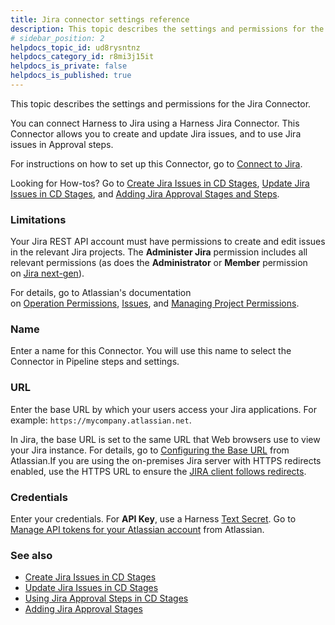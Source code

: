 ```yaml
---
title: Jira connector settings reference
description: This topic describes the settings and permissions for the Jira Connector.
# sidebar_position: 2
helpdocs_topic_id: ud8rysntnz
helpdocs_category_id: r8mi3j15it
helpdocs_is_private: false
helpdocs_is_published: true
---
```


This topic describes the settings and permissions for the Jira Connector.

You can connect Harness to Jira using a Harness Jira Connector. This Connector allows you to create and update Jira issues, and to use Jira issues in Approval steps.

For instructions on how to set up this Connector, go to [Connect to Jira](../../7_Connectors/Ticketing-Systems/connect-to-jira.md).

Looking for How-tos? Go to [Create Jira Issues in CD Stages](/docs/continuous-delivery/x-platform-cd-features/cd-steps/ticketing-systems/create-jira-issues-in-cd-stages/), [Update Jira Issues in CD Stages](/docs/continuous-delivery/x-platform-cd-features/cd-steps/ticketing-systems/update-jira-issues-in-cd-stages), and [Adding Jira Approval Stages and Steps](../adding-jira-approval-stages.md).

### Limitations

Your Jira REST API account must have permissions to create and edit issues in the relevant Jira projects. The **Administer Jira** permission includes all relevant permissions (as does the **Administrator** or **Member** permission on [Jira next-gen](https://confluence.atlassian.com/jirasoftwarecloud/overview-of-permissions-in-next-gen-projects-959283605.html)).

For details, go to Atlassian's documentation on [Operation Permissions](https://developer.atlassian.com/cloud/jira/platform/rest/v3/?utm_source=%2Fcloud%2Fjira%2Fplatform%2Frest%2F&utm_medium=302#permissions), [Issues](https://developer.atlassian.com/cloud/jira/platform/rest/v3/?utm_source=%2Fcloud%2Fjira%2Fplatform%2Frest%2F&utm_medium=302#api-group-Issues), and [Managing Project Permissions](https://confluence.atlassian.com/adminjiracloud/managing-project-permissions-776636362.html#Managingprojectpermissions-Projectpermissionsoverview).

### Name

Enter a name for this Connector. You will use this name to select the Connector in Pipeline steps and settings.

### URL

Enter the base URL by which your users access your Jira applications. For example: `https://mycompany.atlassian.net`.

In Jira, the base URL is set to the same URL that Web browsers use to view your Jira instance. For details, go to [Configuring the Base URL](https://confluence.atlassian.com/adminjiraserver071/configuring-the-base-url-802593107.html) from Atlassian.If you are using the on-premises Jira server with HTTPS redirects enabled, use the HTTPS URL to ensure the [JIRA client follows redirects](https://confluence.atlassian.com/adminjiraserver/running-jira-applications-over-ssl-or-https-938847764.html#:~:text=If%20you%20want%20to%20only,to%20the%20corresponding%20HTTPS%20URLs.).

### Credentials

Enter your credentials. For **API Key**, use a Harness [Text Secret](../../Secrets/2-add-use-text-secrets.md). Go to [Manage API tokens for your Atlassian account](https://support.atlassian.com/atlassian-account/docs/manage-api-tokens-for-your-atlassian-account/) from Atlassian.

### See also

* [Create Jira Issues in CD Stages](/docs/continuous-delivery/x-platform-cd-features/cd-steps/ticketing-systems/create-jira-issues-in-cd-stages/)
* [Update Jira Issues in CD Stages](/docs/continuous-delivery/x-platform-cd-features/cd-steps/ticketing-systems/update-jira-issues-in-cd-stages)
* [Using Jira Approval Steps in CD Stages](/docs/continuous-delivery/x-platform-cd-features/cd-steps/approvals/using-harness-approval-steps-in-cd-stages/)
* [Adding Jira Approval Stages](../adding-jira-approval-stages.md)

